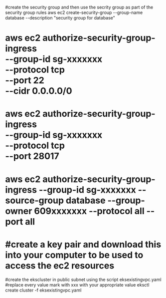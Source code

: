 #create the security group and then use the secrity group as part of the security group rules
aws ec2 create-security-group --group-name database --description "security group for database"

 aws ec2 authorize-security-group-ingress \
    --group-id sg-xxxxxxx \
    --protocol tcp \
    --port 22 \
    --cidr 0.0.0.0/0
===
aws ec2 authorize-security-group-ingress \
    --group-id sg-xxxxxxx \
    --protocol tcp \
    --port 28017
===
aws ec2 authorize-security-group-ingress --group-id sg-xxxxxxx  --source-group database --group-owner  609xxxxxxx --protocol all --port all
===

#create a key pair and download this into your computer to be used to access the ec2 resources
===
#create the ekscluster in public subnet using the script eksexistingvpc.yaml
#replace every value mark with xxx with your appropriate value
eksctl create cluster -f eksexistingvpc.yaml
